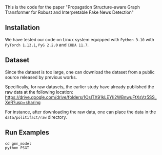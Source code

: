 This is the code for the paper "Propagation Structure-aware Graph Transformer for Robust and Interpretable Fake News Detection"
## Installation

We have tested our code on Linux system equipped with `Python 3.10` with `PyTorch 1.13.1`, `PyG 2.2.0` and `CUDA 11.7`. 

## Dataset
Since the dataset is too large, one can download the dataset from a public source released by previous works.

Specifically, for raw datasets, the earlier study have already published the raw data at the following location: https://drive.google.com/drive/folders/1OslTX91kLEYIi2WBnwuFtXsVz5SS_XeR?usp=sharing

For instance, after downloading the raw data, one can place the data in the `data/politifact/raw` directory.


## Run Examples
```
cd gnn_model
python PSGT
```
